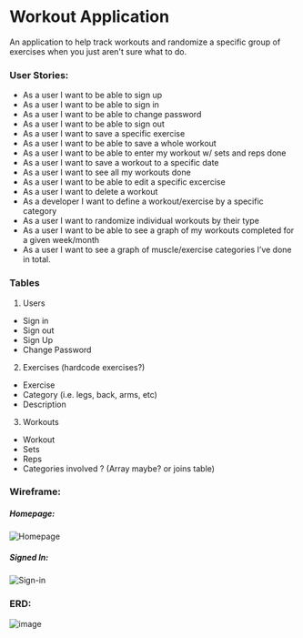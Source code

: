 # Workout Application

An application to help track workouts and randomize a specific group of exercises when you just aren't sure what to do.

### User Stories:

-   As a user I want to be able to sign up
-   As a user I want to be able to sign in
-   As a user I want to be able to change password
-   As a user I want to be able to sign out
-   As a user I want to save a specific exercise
-   As a user I want to be able to save a whole workout
-   As a user I want to be able to enter my workout w/ sets and reps done
-   As a user I want to save a workout to a specific date
-   As a user I want to see all my workouts done
-   As a user I want to be able to edit a specific excercise
-   As a user I want to delete a workout
-   As a developer I want to define a workout/exercise by a specific category
-   As a user I want to randomize individual workouts by their type
-   As a user I want to be able to see a graph of my workouts completed for a given week/month
-   As a user I want to see a graph of muscle/exercise categories I’ve done in total.

### Tables

1.  Users
-   Sign in
-   Sign out
-   Sign Up
-   Change Password
2.  Exercises (hardcode exercises?)
-   Exercise
-   Category (i.e. legs, back, arms, etc)
-   Description
3.  Workouts
-   Workout
-   Sets
-   Reps
-   Categories involved ? (Array maybe? or joins table)

### Wireframe:

##### Homepage:
![Homepage](https://media.git.generalassemb.ly/user/24794/files/04da2900-61e6-11ea-9c09-68dc2a39e9a6)

##### Signed In:
![Sign-in](https://media.git.generalassemb.ly/user/24794/files/11f71800-61e6-11ea-92f3-56888a0b6ab3)


### ERD:

![image](https://media.git.generalassemb.ly/user/24794/files/04409300-61e4-11ea-9728-c636b776e416)
